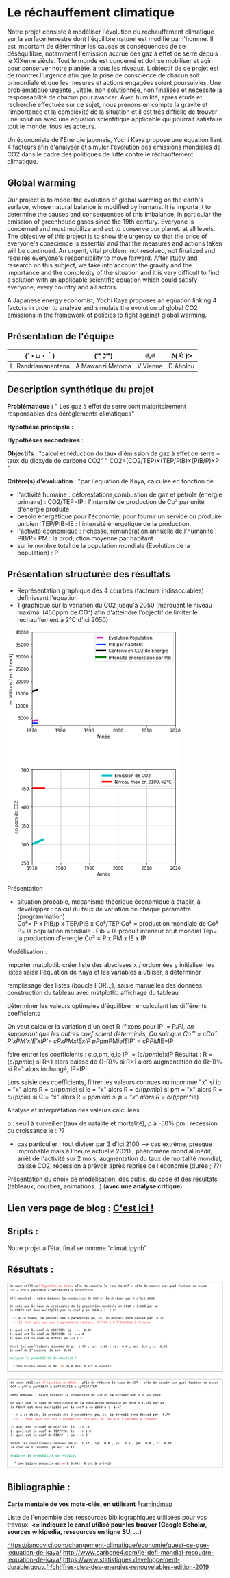 # Le réchauffement climatique

Notre projet consiste à modéliser l'évolution du réchauffement climatique sur la surface terrestre dont l'équilibre naturel est modifié par l'homme. 
Il est important de déterminer les causes et conséquences de ce déséquilibre, notamment l'émission accrue des gaz à effet de serre depuis le XIXème siècle.
Tout le monde est concerné et doit se mobiliser et agir pour conserver notre planète. à tous les niveaux. 
L'objectif de ce projet est de montrer l'urgence afin que la prise de conscience de chacun soit primordiale et que les mesures  et actions engagées soient poursuivies.
Une problèmatique urgente , vitale, non solutionnée, non finalisée et nécessite la responsabilité de chacun pour avancer.
Avec humilité, après étude et recherche effectuée sur ce sujet, nous prenons en compte la gravité et l'importance et la compléxité de la situation et il est trés difficile de trouver une solution avec une équation scientifique applicable qui pourrait satisfaire tout le monde, tous les acteurs.

Un économiste de l'Energie japonais, Yochi Kaya propose une équation liant 4 facteurs afin d'analyser et simuler l'évolution des émissions mondiales de CO2 dans le cadre des politiques de lutte contre le réchauffement climatique.

## Global warming

Our project is to model the evolution of global warming on the earth's surface, whose natural balance is modified by humans. It is important to determine the causes and consequences of this imbalance, in particular the emission of greenhouse gases since the 19th century. 
Everyone is concerned and must mobilize and act to conserve our planet. at all levels. 
The objective of this project is to show the urgency so that the price of everyone's conscience is essential and that the measures and actions taken will be continued. An urgent, vital problem, not resolved, not finalized and requires everyone's responsibility to move forward.
After study and research on this subject, we take into account the gravity and the importance and the complexity of the situation and it is very difficult to find a solution with an applicable scientific equation which could satisfy everyone, every country and all actors.

A Japanese energy economist, Yochi Kaya proposes an equation linking 4 factors in order to analyze and simulate the evolution of global CO2 emissions in the framework of policies to fight against global warming.


## Présentation de l'équipe

|(´・ω・｀)| ( ͡° ͜ʖ ͡°) | ಠ_ಠ | ᕕ( ᐛ )ᕗ |
|-----|--|--|--|
| L. Randriamanantena| A.Mawanzi Matoma | V.Vienne  | D.Aholou  |


## Description synthétique du projet

**Problématique :** " Les gaz à effet de serre sont majoritairement responsables des dérèglements climatiques"

**Hypothèse principale :** 

**Hypothèses secondaires :** 

**Objectifs :** "calcul et réduction du taux d'émission de gaz à effet de serre = taux du dioxyde de carbone CO2"
                " CO2=(CO2/TEP)×(TEP/PIB)×(PIB/P)×P "

**Critère(s) d'évaluation :** "par l'équation de Kaya, calculée en fonction de 
- l'activité humaine : déforestations,combustion de gaz et pétrole (énergie primaire) : CO2/TEP=IP : l'intensité de production de Co² par unité d'energie produite
- besoin énergétique pour l'économie, pour fournir un service ou produire un bien :TEP/PIB=IE : l'intensité énergetique de la production.
- l'activité économique : richesse, rémunération annuelle de l'humanité : PIB/P= PM : la production moyenne par habitant
- sur le nombre total de la population mondiale (Evolution de la population) : P

## Présentation structurée des résultats

- Représentation graphique des 4 courbes (facteurs indissociables) définissant l'équation
- 1 graphique sur la variation du C02 jusqu'à 2050 (marquant le niveau maximal (450ppm de CO²) afin d'atteindre l'objectif de limiter le rechauffement à 2°C d'ici 2050)

![gif](ARE2020_Climat.gif)

Présentation 
- situation probable, mécanisme théorique économique à établir, à développer : calcul du taux de variation de chaque paramètre (programmation)                       
Co²= P x PIB/p x TEP/PIB x Co²/TEP
Co² = production mondiale de Co²
P= la population mondiale .
Pib = le produit interieur brut mondial
Tep= la production d'energie
Co² = P x PM x IE x IP

Modélisation :

importer matplotlib
créer liste des abscisses x / ordonnées y
initialiser les listes
saisir l'équation de Kaya et les variables à utiliser, à déterminer

remplissage des listes (boucle FOR..;), saisie manuelles des données
construction du tableau avec matplotlib
affichage du tableau

déterminer les valeurs optimales d'équilibre : encalculant les différents coefficients

On veut calculer la variation d'un coef R (fixons pour IP' = R*IP), en supposant que les autres coef soient déterminés, 
On sait que Co²' = cCo²
P'xPM'xIE'xIP'=  cPxPMxIExIP
pP*pmPM*ieIE*IP' = cP*PM*IE*IP

faire entrer les coefficients : c,p,pm,ie,ip
IP' = (c/p*pm*ie)xIP
Résultat : R = (c/p*pm*ie)
si R<1 alors baisse de (1-R)%
si R>1 alors augmentation de (R-1)%
si R=1 alors inchangé, IP=IP'

Lors saisie des coefficients, filtrer les valeurs connues ou inconnue "x"
si ip = "x" alors R = c/(p*pm*ie)
si ie = "x" alors R = c/(p*pm*ip)
si pm = "x" alors R = c/(p*ip*ie)
si C = "x" alors R = p*pm*ie*ip
si p = "x" alors R = c/(ip*pm*ie)

Analyse et interprêtation des valeurs calculées

p : seuil à surveiller (taux de natalité et mortalité), p à -50%
pm : récession ou croissance
ie : ??
- cas particulier : tout diviser par 3 d'ici 2100 --> cas extrême, presque improbable mais à l'heure actuelle 2020 ; phénomène mondial inédit, arrêt de l'activité sur 2 mois, augmentation du taux de mortalité mondial, baisse CO2, récession à prévoir après reprise de l'économie (durée ; ??)

Présentation du choix de modélisation, des outils, du code et des résultats (tableaux, courbes, animations...) (**avec une analyse critique**).

## Lien vers page de blog : <a href="https://tanierandria98.wixsite.com/climat0" target="_blank"> C'est ici ! </a>

## Sripts :

Notre projet a l’état final se nomme “climat.ipynb”  

## Résultats :

![image](Resultat_ie.png)

![image](Resultat_pm.png)

## Bibliographie :

**Carte mentale de vos mots-clés, en utilisant** <a href="https://framindmap.org/mindmaps/index.html" target="_blank">Framindmap </a> 

Liste de l'ensemble des ressources bibliographiques utilisées pour vos travaux. **<= Indiquez le canal utilisé pour les trouver (Google Scholar, sources wikipedia, ressources en ligne SU, ...)**

https://jancovici.com/changement-climatique/economie/quest-ce-que-lequation-de-kaya/
http://www.carbone4.com/le-defi-mondial-resoudre-lequation-de-kaya/
https://www.statistiques.developpement-durable.gouv.fr/chiffres-cles-des-energies-renouvelables-edition-2019

